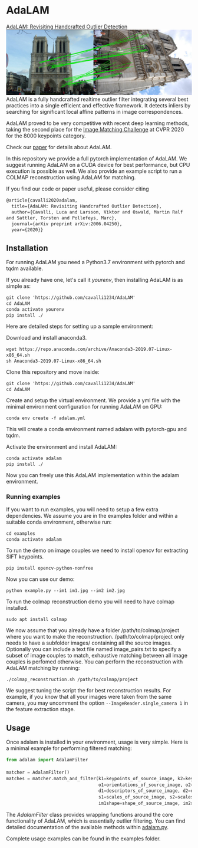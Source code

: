 # AdaLAM

[AdaLAM: Revisiting Handcrafted Outlier Detection](https://arxiv.org/abs/2006.04250)
<img src="media/teaser.jpg" width="600"/>
AdaLAM is a fully handcrafted realtime outlier filter integrating several best practices into a single efficient and effective framework. It detects inliers by searching for significant local affine patterns in image correspondences.

AdaLAM proved to be very competitive with recent deep learning methods, taking the second place for the [Image Matching Challenge](https://vision.uvic.ca/image-matching-challenge/) at CVPR 2020 for the 8000 keypoints category.

Check our [paper](https://arxiv.org/abs/2006.04250) for details about AdaLAM.


In this repository we provide a full pytorch implementation of AdaLAM. We suggest running AdaLAM on a CUDA device for best performance, but CPU execution is possible as well.
We also provide an example script to run a COLMAP reconstruction using AdaLAM for matching.

If you find our code or paper useful, please consider citing
```
@article{cavalli2020adalam,
  title={AdaLAM: Revisiting Handcrafted Outlier Detection},
  author={Cavalli, Luca and Larsson, Viktor and Oswald, Martin Ralf and Sattler, Torsten and Pollefeys, Marc},
  journal={arXiv preprint arXiv:2006.04250},
  year={2020}}
```

## Installation

For running AdaLAM you need a Python3.7 environment with pytorch and tqdm available.

If you already have one, let's call it _yourenv_, then installing AdaLAM is as simple as:
```
git clone 'https://github.com/cavalli1234/AdaLAM'
cd AdaLAM
conda activate yourenv
pip install ./
```

Here are detailed steps for setting up a sample environment:

Download and install anaconda3.
```
wget https://repo.anaconda.com/archive/Anaconda3-2019.07-Linux-x86_64.sh
sh Anaconda3-2019.07-Linux-x86_64.sh
```

Clone this repository and move inside:
```
git clone 'https://github.com/cavalli1234/AdaLAM'
cd AdaLAM
```

Create and setup the virtual environment. We provide a yml file with the minimal environment configuration for running AdaLAM on GPU:
```
conda env create -f adalam.yml
```
This will create a conda environment named adalam with pytorch-gpu and tqdm.

Activate the environment and install AdaLAM:
```
conda activate adalam
pip install ./
```
Now you can freely use this AdaLAM implementation within the adalam environment.

### Running examples
If you want to run examples, you will need to setup a few extra dependencies.
We assume you are in the examples folder and within a suitable conda environment, otherwise run:
```
cd examples
conda activate adalam
```

To run the demo on image couples we need to install opencv for extracting SIFT keypoints.
```
pip install opencv-python-nonfree
```
Now you can use our demo:
```
python example.py --im1 im1.jpg --im2 im2.jpg
```

To run the colmap reconstruction demo you will need to have colmap installed.
```
sudo apt install colmap
```

We now assume that you already have a folder /path/to/colmap/project where you want to make the reconstruction. /path/to/colmap/project only needs to have a subfolder images/ containing all the source images. Optionally you can include a text file named image\_pairs.txt to specify a subset of image couples to match, exhaustive matching between all image couples is perfomed otherwise.
You can perform the reconstruction with AdaLAM matching by running:
```
./colmap_reconstruction.sh /path/to/colmap/project
```
We suggest tuning the script the for best reconstruction results. For example, if you know that all your images were taken from the same camera, you may uncomment the option ``--ImageReader.single_camera 1`` in the feature extraction stage.

## Usage

Once adalam is installed in your environment, usage is very simple. Here is a minimal example for performing filtered matching:

```python
from adalam import AdalamFilter

matcher = AdalamFilter()
matches = matcher.match_and_filter(k1=keypoints_of_source_image, k2=keypoints_of_destination_image,
                                   o1=orientations_of_source_image, o2=orientations_of_destination_image,
                                   d1=descriptors_of_source_image, d2=descriptors_of_destination_image,
                                   s1=scales_of_source_image, s2=scales_of_destination_image,
                                   im1shape=shape_of_source_image, im2shape=shape_of_destination_image).cpu().numpy()
```

The _AdalamFilter_ class provides wrapping functions around the core functionality of AdaLAM, which is essentially outlier filtering. You can find detailed documentation of the available methods within [adalam.py](https://github.com/cavalli1234/AdaLAM/blob/master/adalam/adalam.py).

Complete usage examples can be found in the examples folder.


